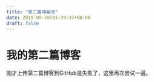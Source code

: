 ```yaml
---
title: "第二篇博客改"
date: 2019-09-16T15:39:37+08:00
draft: false
---
```


# 我的第二篇博客

刚才上传第二篇博客到GitHub是失败了，这里再次尝试一遍。

